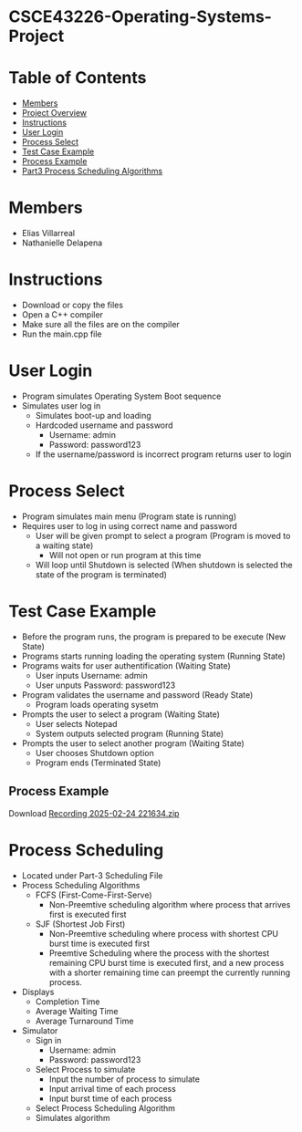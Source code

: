 # CSCE43226-Operating-Systems-Project
# Table of Contents  
- [Members](#members)  
- [Project Overview](#project-overview)  
- [Instructions](#instructions)  
- [User Login](#user-login)  
- [Process Select](#process-select)
- [Test Case Example](#test-case-example)
- [Process Example](#process-example)
- [Part3 Process Scheduling Algorithms](#process-scheduling)

# Members
  - Elias Villarreal
  - Nathanielle Delapena
# Instructions
  - Download or copy the files
  - Open a  C++ compiler
  - Make sure all the files are on the compiler
  - Run the main.cpp file
# User Login
 - Program simulates Operating System Boot sequence
 - Simulates user log in
   - Simulates boot-up and loading
   - Hardcoded username and password
     - Username: admin
     - Password: password123 
   - If the username/password is incorrect program returns user to login
# Process Select
 - Program simulates main menu (Program state is running)
 - Requires user to log in using correct name and password 
   - User will be given prompt to select a program (Program is moved to a waiting state)
     - Will not open or run program at this time  
   - Will loop until Shutdown is selected (When shutdown is selected the state of the program is terminated)
# Test Case Example
 - Before the program runs, the program is prepared to be execute (New State)
 - Programs starts running loading the operating system (Running State)
 - Programs waits for user authentification (Waiting State)
   - User inputs Username: admin
   - User unputs Password: password123
 - Program validates the username and password (Ready State)
   - Program loads operating sysetm
 - Prompts the user to select a program (Waiting State)
   - User selects Notepad
   - System outputs selected program (Running State)
 - Prompts the user to select another program (Waiting State)
   - User chooses Shutdown option 
   - Program ends (Terminated State)
  ## Process Example
  Download [Recording 2025-02-24 221634.zip](https://github.com/eliasv-git/CSCE4326-Operating-Systems-Project/blob/main/Recording%202025-02-24%20221634.zip)

  # Process Scheduling
  - Located under Part-3 Scheduling File
  - Process Scheduling Algorithms
    - FCFS (First-Come-First-Serve)
      - Non-Preemtive scheduling algorithm where process that arrives first is executed first
    - SJF (Shortest Job First)
      - Non-Preemtive scheduling where process with shortest CPU burst time is executed first
      - Preemtive Scheduling where the process with the shortest remaining CPU burst time is executed first, and a new process with a
        shorter remaining time can preempt the currently running process.
  - Displays
      - Completion Time
      - Average Waiting Time
      - Average Turnaround Time
- Simulator
    - Sign in
      - Username: admin
      - Password: password123
    - Select Process to simulate
      - Input the number of process to simulate
      - Input arrival time of each process
      - Input burst time of each process
    - Select Process Scheduling Algorithm
    - Simulates algorithm
